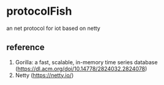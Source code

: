 # protocolFish
an net protocol for iot based on netty

## reference
1. Gorilla: a fast, scalable, in-memory time series database (https://dl.acm.org/doi/10.14778/2824032.2824078)
2. Netty (https://netty.io/)